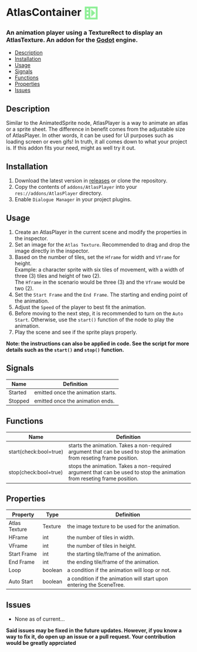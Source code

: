# AtlasContainer <img align="center" alt="icon" width="40px" src="https://raw.githubusercontent.com/Nif-kun/godot-atlas-player/main/addons/AtlasPlayer/res/icon.svg" />
### An animation player using a TextureRect to display an AtlasTexture. An addon for the <a href="https://godotengine.org">Godot</a> engine.
 
* <a href="#description">Description</a></li>
* <a href="#installation">Installation</a></li>
* <a href="#usage">Usage</a></li>
* <a href="#signals">Signals</a></li>
* <a href="#functions">Functions</a></li>
* <a href="#properties">Properties</a></li>
* <a href="#issues">Issues</a></li>


## <a name="description">Description</a>
Similar to the AnimatedSprite node, AtlasPlayer is a way to animate an atlas or a sprite sheet. 
The difference in benefit comes from the adjustable size of AtlasPlayer. In other words, it can be used for UI purposes such as loading screen 
or even gifs! In truth, it all comes down to what your project is. If this addon fits your need, might as well try it out. 


## <a name="installation">Installation</a>
1. Download the latest version in <a href="https://github.com/Nif-kun/godot-atlas-player/releases">releases</a> or clone the repository.
2. Copy the contents of `addons/AtlasPlayer` into your `res://addons/AtlasPlayer` directory.
3. Enable `Dialogue Manager` in your project plugins.


## <a name="usage">Usage</a>
1. Create an AtlasPlayer in the current scene and modify the properties in the inspector.
2. Set an image for the `Atlas Texture`. Recommended to drag and drop the image directly in the inspector.
3. Based on the number of tiles, set the `Hframe` for width and `Vframe` for height. 
<br />Example: a character sprite with six tiles of movement, with a width of three (3) tiles and height of two (2).
<br />The `Hframe` in the scenario would be three (3) and the `Vframe` would be two (2).
4. Set the `Start Frame` and the `End Frame`. The starting and ending point of the animation.
5. Adjust the `Speed` of the player to best fit the animation.
6. Before moving to the next step, it is recommended to turn on the `Auto Start`. Otherwise, use the `start()` function of the node to play the animation.
7. Play the scene and see if the sprite plays properly.

**Note: the instructions can also be applied in code. See the script for more details such as the `start()` and `stop()` function.**

## <a name="signals">Signals</a>
Name           | Definition
-------------- | -------------
Started        | emitted once the animation starts.
Stopped        | emitted once the animation ends.

## <a name="functions">Functions</a>
Name                          | Definition
----------------------------- | -------------
start(check:bool=true)        | starts the animation. Takes a non-required argument that can be used to stop the animation from reseting frame position.
stop(check:bool=true)         | stops the animation. Takes a non-required argument that can be used to stop the animation from reseting frame position.

## <a name="properties">Properties</a>
Property         | Type             | Definition
---------------- | ---------------- | -------------
Atlas Texture    | Texture          | the image texture to be used for the animation. 
HFrame           | int              | the number of tiles in width.
VFrame           | int              | the number of tiles in height.
Start Frame      | int              | the starting tile/frame of the animation.
End Frame        | int              | the ending tile/frame of the animation.
Loop             | boolean          | a condition if the animation will loop or not.
Auto Start       | boolean          | a condition if the animation will start upon entering the SceneTree.


## <a name="issues">Issues</a>
* None as of current...

**Said issues may be fixed in the future updates. However, if you know a way to fix it, do open up an issue or a pull request. Your contribution would be greatly apprciated**

